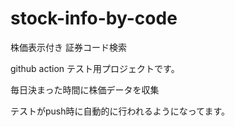 # stock-info-by-code
株価表示付き 証券コード検索

github action テスト用プロジェクトです。


毎日決まった時間に株価データを収集

テストがpush時に自動的に行われるようになってます。


